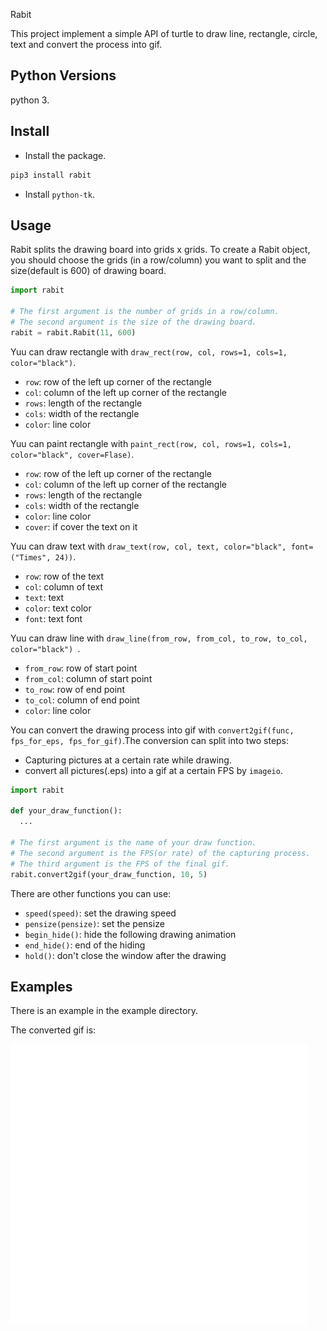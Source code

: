 Rabit

This project implement a simple API of turtle to draw line, rectangle, circle, text and convert the process into gif.



## Python Versions

python 3.

## Install

* Install the package.

```bash
pip3 install rabit
```

* Install ```python-tk```.

## Usage

Rabit splits the drawing board into grids x grids. To create a Rabit object, you should choose the grids (in a row/column) you want to split and the size(default is 600) of drawing board.

```python
import rabit

# The first argument is the number of grids in a row/column.
# The second argument is the size of the drawing board.
rabit = rabit.Rabit(11, 600)
```

Yuu can draw rectangle with ``draw_rect(row, col, rows=1, cols=1, color="black")``.

* ``row``: row of the left up corner of the rectangle
* ``col``: column of the left up corner of the rectangle
* ``rows``: length of the rectangle
* ``cols``: width of the rectangle
* ``color``: line color

Yuu can paint rectangle with ``paint_rect(row, col, rows=1, cols=1, color="black", cover=Flase)``.

* ``row``: row of the left up corner of the rectangle
* ``col``: column of the left up corner of the rectangle
* ``rows``: length of the rectangle
* ``cols``: width of the rectangle
* ``color``: line color
* ``cover``: if cover the text on it 

Yuu can draw text with ``draw_text(row, col, text, color="black", font=("Times", 24))``.

* ``row``: row of the text
* ``col``: column of text
* ``text``: text
* ``color``: text color
* ``font``: text font

Yuu can draw line with ``draw_line(from_row, from_col, to_row, to_col, color="black") ``.

* ``from_row``: row of start point
* ``from_col``: column of start point
* ``to_row``: row of end point
* ``to_col``: column of end point
* ``color``: line color

You can convert the drawing process into gif with ``convert2gif(func, fps_for_eps, fps_for_gif)``.The conversion can split into two steps:

* Capturing pictures at a certain rate while drawing.
* convert all pictures(.eps) into a gif at a certain FPS by ```imageio```.

```python
import rabit

def your_draw_function():
  ...

# The first argument is the name of your draw function.
# The second argument is the FPS(or rate) of the capturing process.
# The third argument is the FPS of the final gif.
rabit.convert2gif(your_draw_function, 10, 5)
```

There are other functions you can use:

* ``speed(speed)``: set the drawing speed
* ``pensize(pensize)``: set the pensize
* ``begin_hide()``: hide the following drawing animation
* ``end_hide()``: end of the hiding
* ``hold()``: don't close the window after the drawing

## Examples

There is an example in the example directory.

The converted gif is:

<img src="https://github.com/Ackeraa/rabit/blob/master/example/example.gif" alt="example" style="zoom:66%;" />
